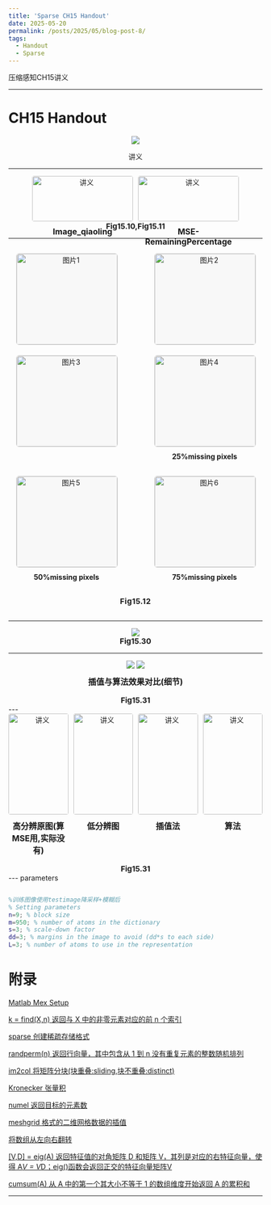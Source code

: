 ```yaml
---
title: 'Sparse CH15 Handout'
date: 2025-05-20
permalink: /posts/2025/05/blog-post-8/
tags:
  - Handout
  - Sparse
---
```


压缩感知CH15讲义






---
# CH15 Handout
<div style="text-align: center;">
  <img src='/images/SparseCH15/CH15Handout2.png'>
  <p>讲义</p>
</div>

---

<div style="text-align: center;">
<div style="display: flex; justify-content: center; gap: 10px;">
  <!-- 图片1 -->
  <div style="flex: 1; min-width: 22%; max-width: 200px; text-align: center;">
    <img src='/images/SparseCH15/Fig15_10_qiaoling.jpg' alt="讲义" style="width: 100%; object-fit: cover; border-radius: 4px;">
    <p style="margin-top: 10px; font-size: 16px; font-weight: bold;">Image_qiaoling</p>
  </div>
  <!-- 图片2 -->
  <div style="flex: 1; min-width: 22%; max-width: 200px; text-align: center;">
    <img src='/images/SparseCH15/Fig15_11_qiaoling.jpg' alt="讲义" style="width: 100%; height: object-fit: cover; border-radius: 4px;">
    <p style="margin-top: 10px; font-size: 16px; font-weight: bold;">MSE-RemainingPercentage</p>
  </div>
</div>
<p style="text-align: center; font-size: 15px; font-weight: bold; margin: 0;">Fig15.10,Fig15.11</p>
</div>


---

<div style="max-width: 1200px; margin: 0 auto; padding: 15px;">
  <!-- 图片容器 -->
  <div style="display: flex; flex-wrap: wrap; justify-content: space-between; row-gap: 20px;">
    <!-- 第一行 -->
    <div style="flex: 0 0 calc(33.33% - 15px); min-width: 200px; text-align: center;">
      <img src='/images/SparseCH15/Fig15_12_1_qiaoling.jpg' alt="图片1" style="width: 100%; height: 180px; object-fit: contain; border: 1px solid #e0e0e0; border-radius: 6px; background: #f8f8f8;">
    </div>
    <div style="flex: 0 0 calc(33.33% - 15px); min-width: 200px; text-align: center;">
      <img src='/images/SparseCH15/Fig15_12_3_qiaoling.jpg' alt="图片2" style="width: 100%; height: 180px; object-fit: contain; border: 1px solid #e0e0e0; border-radius: 6px; background: #f8f8f8;">
    </div>
    <div style="flex: 0 0 calc(33.33% - 15px); min-width: 200px; text-align: center;">
      <img src='/images/SparseCH15/Fig15_12_5_qiaoling.jpg' alt="图片3" style="width: 100%; height: 180px; object-fit: contain; border: 1px solid #e0e0e0; border-radius: 6px; background: #f8f8f8;">
    </div>
    <!-- 第二行 -->
    <div style="flex: 0 0 calc(33.33% - 15px); min-width: 200px; text-align: center;">
      <img src='/images/SparseCH15/Fig15_12_2_qiaoling.jpg' alt="图片4" style="width: 100%; height: 180px; object-fit: contain; border: 1px solid #e0e0e0; border-radius: 6px; background: #f8f8f8;">
      <p style="margin: 10px 0; font-size: 14px; font-weight: bold;">25%missing pixels</p>
    </div>
    <div style="flex: 0 0 calc(33.33% - 15px); min-width: 200px; text-align: center;">
      <img src='/images/SparseCH15/Fig15_12_4_qiaoling.jpg' alt="图片5" style="width: 100%; height: 180px; object-fit: contain; border: 1px solid #e0e0e0; border-radius: 6px; background: #f8f8f8;">
      <p style="margin: 10px 0; font-size: 14px; font-weight: bold;">50%missing pixels</p>
    </div>
    <div style="flex: 0 0 calc(33.33% - 15px); min-width: 200px; text-align: center;">
      <img src='/images/SparseCH15/Fig15_12_6_qiaoling.jpg' alt="图片6" style="width: 100%; height: 180px; object-fit: contain; border: 1px solid #e0e0e0; border-radius: 6px; background: #f8f8f8;">
      <p style="margin: 10px 0; font-size: 14px; font-weight: bold;">75%missing pixels</p>
    </div>
  </div>
  <!-- 图注居中显示 -->
  <div style="text-align: center; margin-top: 20px;">
    <p style="font-size: 15px; font-weight: bold; margin: 0; letter-spacing: 0.5px;">Fig15.12</p>
  </div>
</div>

---

<div style="text-align: center;">
  <img src='/images/SparseCH15/Fig15_30_1_qiaoling_.jpg'>
  <p style="text-align: center; font-size: 15px; font-weight: bold; margin: 0;">Fig15.30</p>
</div>

---
<div style="text-align: center;">
  <img src='/images/SparseCH15/Fig15_31_1_qiaoling.jpg'>
  <img src='/images/SparseCH15/Fig15_31_2_qiaoling.jpg'>
  <p style="margin-top: 10px; font-size: 16px; font-weight: bold;">插值与算法效果对比(细节)</p>
  <p style="text-align: center; font-size: 15px; font-weight: bold; margin: 0;">Fig15.31</p>
</div>
---

<div style="text-align: center;">
<div style="display: flex; justify-content: center; gap: 10px;">
  <!-- 图片1 -->
  <div style="flex: 1; min-width: 22%; max-width: 200px; text-align: center;">
    <img src='/images/SparseCH15/Fig15_32_1_qiaoling.jpg' alt="讲义" style="width: 100%; height: 200px; object-fit: cover; border-radius: 4px;">
    <p style="margin-top: 10px; font-size: 16px; font-weight: bold;">高分辨原图(算MSE用,实际没有)</p>
  </div>
  <!-- 图片2 -->
  <div style="flex: 1; min-width: 22%; max-width: 200px; text-align: center;">
    <img src='/images/SparseCH15/Fig15_32_2_qiaoling.jpg' alt="讲义" style="width: 100%; height: 200px; object-fit: cover; border-radius: 4px;">
    <p style="margin-top: 10px; font-size: 16px; font-weight: bold;">低分辨图</p>
  </div>
  <!-- 图片3 -->
  <div style="flex: 1; min-width: 22%; max-width: 200px; text-align: center;">
    <img src='/images/SparseCH15/Fig15_32_3_qiaoling.jpg' alt="讲义" style="width: 100%; height: 200px; object-fit: cover; border-radius: 4px;">
    <p style="margin-top: 10px; font-size: 16px; font-weight: bold;">插值法</p>
  </div>
  <!-- 图片4 -->
  <div style="flex: 1; min-width: 22%; max-width: 200px; text-align: center;">
    <img src='/images/SparseCH15/Fig15_32_4_qiaoling.jpg' alt="讲义" style="width: 100%; height: 200px; object-fit: cover; border-radius: 4px;">
    <p style="margin-top: 10px; font-size: 16px; font-weight: bold;">算法</p>
  </div>
</div>
<p style="text-align: center; font-size: 15px; font-weight: bold; margin: 0;">Fig15.31</p>
</div>
---
parameters

```matlab

%训练图像使用testimage降采样+模糊后
% Setting parameters
n=9; % block size
m=950; % number of atoms in the dictionary
s=3; % scale-down factor
dd=3; % margins in the image to avoid (dd*s to each side)
L=3; % number of atoms to use in the representation

```


# 附录

[Matlab Mex Setup](https://www.bilibili.com/video/BV1oj411K7b8/?spm_id_from=333.337.search-card.all.click&vd_source=67f30ac66578cfd789284b232e6fd4b8)

[k = find(X,n) 返回与 X 中的非零元素对应的前 n 个索引](https://ww2.mathworks.cn/support/search.html?c%5B%5D=support&q=find&page=1)

[sparse 创建稀疏存储格式](https://ww2.mathworks.cn/help/matlab/ref/sparse.html)

[randperm(n) 返回行向量，其中包含从 1 到 n 没有重复元素的整数随机排列](https://ww2.mathworks.cn/help/matlab/ref/double.randperm.html)

[im2col 将矩阵分块(块重叠:sliding,块不重叠:distinct)](https://ww2.mathworks.cn/help/images/ref/im2col.html)

[Kronecker 张量积](https://www.mathworks.com/help/matlab/ref/kron.html)

[numel 返回目标的元素数](https://ww2.mathworks.cn/help/stats/dataset.numel.html)

[meshgrid 格式的二维网格数据的插值](https://ww2.mathworks.cn/help/matlab/ref/interp2.html)

[将数组从左向右翻转](https://ww2.mathworks.cn/help/matlab/ref/fliplr.html)

[[V,D] = eig(A) 返回特征值的对角矩阵 D 和矩阵 V，其列是对应的右特征向量，使得 A*V = V*D；eig()函数会返回正交的特征向量矩阵V](https://ww2.mathworks.cn/help/matlab/ref/eig.html)

[cumsum(A) 从 A 中的第一个其大小不等于 1 的数组维度开始返回 A 的累积和](https://ww2.mathworks.cn/help/matlab/ref/double.cumsum.html)

---

